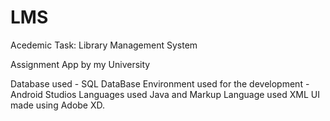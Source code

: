 # LMS
Acedemic Task:
Library Management System

Assignment App by my University

Database used - SQL DataBase
Environment used for the development - Android Studios
Languages used Java and Markup Language used XML
UI made using Adobe XD.
